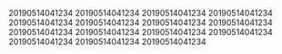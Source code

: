 20190514041234
20190514041234
20190514041234
20190514041234
20190514041234
20190514041234
20190514041234
20190514041234
20190514041234
20190514041234
20190514041234
20190514041234
20190514041234
20190514041234
20190514041234
